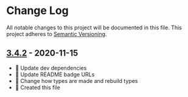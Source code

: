 # Change Log

All notable changes to this project will be documented in this file. This project adheres to [Semantic Versioning](http://semver.org/).

## [3.4.2](https://github.com/uttori/uttori-storage-provider-json-memory/compare/v3.4.1...v3.4.2) - 2020-11-15

- 🎁 Update dev dependencies
- 🎁 Update README badge URLs
- 🧰 Change how types are made and rebuild types
- 🧰 Created this file
